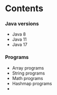 # Contents

### Java versions
- Java 8
- Java 11
- Java 17

### Programs
- Array programs
- String programs
- Math programs
- Hashmap programs
- 
